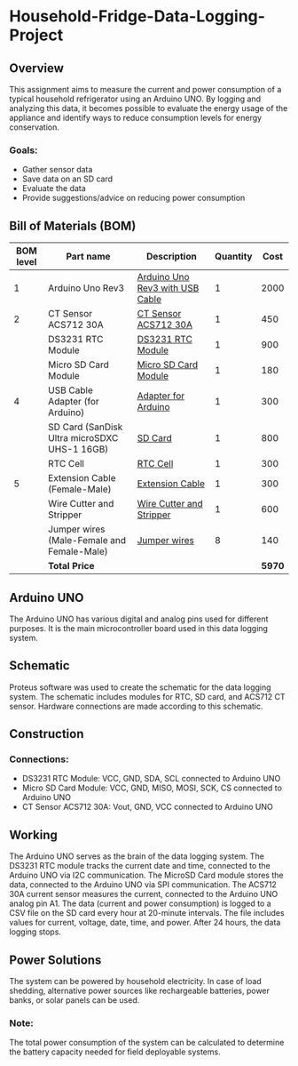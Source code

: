 # Household-Fridge-Data-Logging-Project
## Overview
This assignment aims to measure the current and power consumption of a typical household refrigerator using an Arduino UNO. By logging and analyzing this data, it becomes possible to evaluate the energy usage of the appliance and identify ways to reduce consumption levels for energy conservation.

### Goals:
- Gather sensor data
- Save data on an SD card
- Evaluate the data
- Provide suggestions/advice on reducing power consumption

## Bill of Materials (BOM)
| BOM level | Part name           | Description                                                       | Quantity | Cost  |
|-----------|---------------------|-------------------------------------------------------------------|----------|-------|
| 1         | Arduino Uno Rev3    | [Arduino Uno Rev3 with USB Cable](https://eph.com.pk/product/arduino-uno-r3-with-usb-cable/) | 1        | 2000  |
| 2         | CT Sensor ACS712 30A | [CT Sensor ACS712 30A](https://images.app.goo.gl/7JVoST5DhPwy8Hgb9) | 1        | 450   |
|           | DS3231 RTC Module  | [DS3231 RTC Module](https://epro.pk/product/ds3231-rtc-real-time-clock-in-pakistan/) | 1        | 900   |
|           | Micro SD Card Module | [Micro SD Card Module](https://www.daraz.pk/products/microsd-card-module-for-arduino-i235815995.html) | 1        | 180   |
| 4         | USB Cable Adapter (for Arduino) | [Adapter for Arduino](https://www.amazon.com/Adapter-Arduino-Elliptical-Recumbent-Positive/dp/B07ZM46WKF) | 1        | 300   |
|           | SD Card (SanDisk Ultra microSDXC UHS-1 16GB) | [SD Card](https://images.app.goo.gl/8wJooapdbi4AFwBK8) | 1        | 800   |
|           | RTC Cell            | [RTC Cell](https://images.app.goo.gl/teUgJfZ9HRS5sY4W7)            | 1        | 300   |
| 5         | Extension Cable (Female-Male) | [Extension Cable](https://images.app.goo.gl/4f8qJwKkoipEBQbCA)    | 1        | 300   |
|           | Wire Cutter and Stripper | [Wire Cutter and Stripper](https://images.app.goo.gl/ZixNc27nAmEd2aUb6) | 1        | 600   |
|           | Jumper wires (Male-Female and Female-Male) | [Jumper wires](https://www.embededstudio.com/product/jumper-wires-male-female/) | 8        | 140   |
|           | **Total Price**           |                                                                   |          | **5970** |

## Arduino UNO
The Arduino UNO has various digital and analog pins used for different purposes. It is the main microcontroller board used in this data logging system.

## Schematic
Proteus software was used to create the schematic for the data logging system. The schematic includes modules for RTC, SD card, and ACS712 CT sensor. Hardware connections are made according to this schematic.

## Construction
### Connections:
- DS3231 RTC Module: VCC, GND, SDA, SCL connected to Arduino UNO
- Micro SD Card Module: VCC, GND, MISO, MOSI, SCK, CS connected to Arduino UNO
- CT Sensor ACS712 30A: Vout, GND, VCC connected to Arduino UNO

## Working
The Arduino UNO serves as the brain of the data logging system. The DS3231 RTC module tracks the current date and time, connected to the Arduino UNO via I2C communication. The MicroSD Card module stores the data, connected to the Arduino UNO via SPI communication. The ACS712 30A current sensor measures the current, connected to the Arduino UNO analog pin A1. The data (current and power consumption) is logged to a CSV file on the SD card every hour at 20-minute intervals. The file includes values for current, voltage, date, time, and power. After 24 hours, the data logging stops.

## Power Solutions
The system can be powered by household electricity. In case of load shedding, alternative power sources like rechargeable batteries, power banks, or solar panels can be used.

### Note:
The total power consumption of the system can be calculated to determine the battery capacity needed for field deployable systems.
